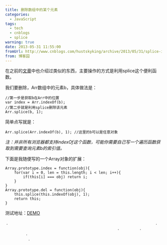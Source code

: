 ```yaml
---
title: 删除数组中的某个元素
categories:
  - JavaScript
tags:
  - tech
  - cnblogs
  - splice
warning: true
date: 2013-05-31 11:55:00
fromUrl: http://www.cnblogs.com/hustskyking/archive/2013/05/31/splice-in-array.html
from: 博客园
---
```



<p>在之前的<a title="Javascript综合应用小案例（续）" href="http://www.cnblogs.com/hustskyking/archive/2013/05/05/getKeywords-2.html" target="_blank">文章</a>中也介绍过类似的东西，主要操作的方式是利用splice这个便利函数。</p>
<p>我们要删除，Arr数组中的元素b，具体做法是：</p>

```
//第一步是获取b在Arr中的位置
var index = Arr.indexOf(b);
//第二步就是利用splice删除该元素
Arr.splice(b, 1);

```

<p>简单点写就是：</p>

```
Arr.splice(Arr.indexOf(b), 1); //这里的b可以是任意对象

```

<p><em>注：并非所有浏览器都支持indexOf这个函数，可能你需要自己写一个遍历函数获取到需要查询元素b的索引值。</em></p>


<p>下面是我随便写的一个Array对象的扩展：</p>

```
Array.prototype.index = function(obj){
    for(var i = 0, len = this.length; i < len; i++){
        if(this[i] === obj) return i;
    }
}
Array.prototype.del = function(obj){
    this.splice(this.indexOf(obj), 1);
    return this;
}

```

<p>测试地址：<a title="DEMO" href="http://qianduannotes.sinaapp.com/test/splice/index.html" target="_blank">DEMO</a></p>
<p>&nbsp;. &nbsp; &nbsp; &nbsp; &nbsp; &nbsp; &nbsp; &nbsp; &nbsp; &nbsp; &nbsp; &nbsp; &nbsp; &nbsp; &nbsp; &nbsp; &nbsp; &nbsp; &nbsp; &nbsp; &nbsp; &nbsp; &nbsp; &nbsp; &nbsp; &nbsp; &nbsp; &nbsp; &nbsp; &nbsp; &nbsp; &nbsp; &nbsp; &nbsp; &nbsp; &nbsp; &nbsp; &nbsp; &nbsp; &nbsp; &nbsp; &nbsp; &nbsp; &nbsp; &nbsp; &nbsp; &nbsp; &nbsp; &nbsp; &nbsp; &nbsp; &nbsp; &nbsp; &nbsp; &nbsp; &nbsp; &nbsp; &nbsp; &nbsp; &nbsp; &nbsp; . &nbsp; &nbsp; &nbsp; &nbsp; &nbsp; &nbsp; &nbsp; &nbsp; &nbsp; &nbsp; &nbsp; &nbsp; &nbsp; &nbsp; &nbsp; &nbsp; &nbsp; &nbsp; &nbsp; &nbsp; &nbsp; &nbsp; &nbsp; &nbsp; &nbsp; &nbsp; &nbsp; &nbsp; &nbsp; &nbsp; &nbsp; &nbsp; &nbsp; &nbsp; &nbsp; &nbsp; &nbsp; &nbsp; &nbsp; &nbsp; &nbsp; &nbsp; &nbsp; &nbsp; &nbsp; &nbsp; &nbsp; . &nbsp; &nbsp; &nbsp; &nbsp; &nbsp; &nbsp; &nbsp; &nbsp; . &nbsp; &nbsp; &nbsp; &nbsp; &nbsp; &nbsp; &nbsp; &nbsp; &nbsp; &nbsp; &nbsp; &nbsp; &nbsp; &nbsp; &nbsp; &nbsp; &nbsp;. &nbsp; &nbsp; &nbsp; &nbsp; &nbsp; &nbsp; &nbsp; &nbsp; &nbsp; &nbsp; &nbsp; &nbsp; &nbsp; &nbsp; &nbsp; &nbsp; &nbsp; &nbsp; &nbsp; &nbsp; &nbsp; &nbsp; &nbsp; &nbsp; &nbsp; &nbsp; &nbsp; &nbsp; &nbsp; &nbsp; &nbsp; &nbsp; &nbsp; &nbsp; &nbsp; &nbsp; &nbsp; &nbsp; &nbsp; &nbsp; &nbsp; &nbsp; &nbsp; &nbsp; &nbsp; &nbsp; &nbsp; &nbsp; &nbsp; &nbsp; &nbsp; &nbsp; &nbsp; &nbsp; &nbsp; &nbsp; &nbsp; &nbsp; &nbsp; &nbsp; &nbsp; &nbsp; &nbsp; &nbsp;.</p>

